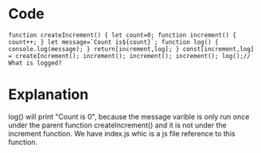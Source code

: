 Code
====

``function createIncrement() {
    let count=0;
    function increment() {
        count++;
    }
    let message=`Count is${count}`;
    function log() {
        console.log(message);
    }
    return[increment,log];
}
    const[increment,log] = createIncrement();
    increment();
    increment();
    increment();
    log();// What is logged?
    ``

Explanation
===========

log() will print "Count is 0", because the message varible is only run once under the parent function createIncrement() and it is not under the increment function. We have index.js whic is a js file reference to this function.
